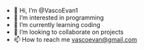 - 👋 Hi, I’m @VascoEvan1
- 👀 I’m interested in programming 
- 🌱 I’m currently learning coding 
- 💞️ I’m looking to collaborate on projects
- 📫 How to reach me vascoevan@gmail.com 

<!---
VascoEvan1/VascoEvan1 is a ✨ special ✨ repository because its `README.md` (this file) appears on your GitHub profile.
You can click the Preview link to take a look at your changes.
--->
